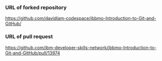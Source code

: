 ### URL of forked repository
https://github.com/davidlam-codespace/jbbmo-Introduction-to-Git-and-GitHub/

### URL of pull request
https://github.com/ibm-developer-skills-network/jbbmo-Introduction-to-Git-and-GitHub/pull/13974
